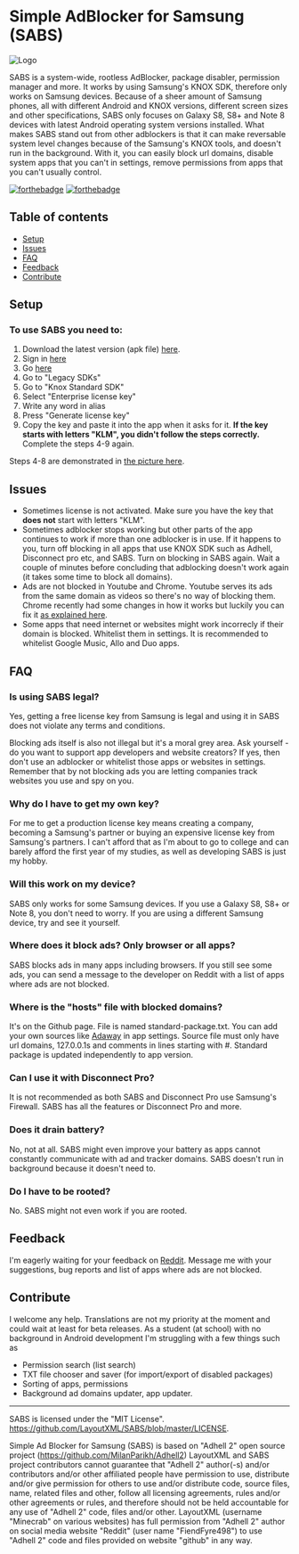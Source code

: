 # Simple AdBlocker for Samsung (SABS)
![Logo](https://imgur.com/fNCaCMl.png "SABS")

SABS is a system-wide, rootless AdBlocker, package disabler, permission manager and more. It works by using Samsung's KNOX SDK, therefore only works on Samsung devices. Because of a sheer amount of Samsung phones, all with different Android and KNOX versions, different screen sizes and other specifications, SABS only focuses on Galaxy S8, S8+ and Note 8 devices with latest Android operating system versions installed. What makes SABS stand out from other adblockers is that it can make reversable system level changes because of the Samsung's KNOX tools, and doesn't run in the background. With it, you can easily block url domains, disable system apps that you can't in settings, remove permissions from apps that you can't usually control.

[![forthebadge](http://forthebadge.com/images/badges/gluten-free.svg)](http://forthebadge.com)
[![forthebadge](http://forthebadge.com/images/badges/powered-by-electricity.svg)](http://forthebadge.com)

## Table of contents
* [Setup](https://github.com/LayoutXML/SABS#setup)
* [Issues](https://github.com/LayoutXML/SABS#issues)
* [FAQ](https://github.com/LayoutXML/SABS#faq)
* [Feedback](https://github.com/LayoutXML/SABS#feedback)
* [Contribute](https://github.com/LayoutXML/SABS#contribute)

## Setup
### To use SABS you need to:
1. Download the latest version (apk file) [here](https://github.com/LayoutXML/SABS/releases).
2. Sign in [here](https://seap.samsung.com/enrollment)
3. Go [here](https://seap.samsung.com/license-keys/create#section-knox-standard-sdk)
4. Go to "Legacy SDKs"
5. Go to "Knox Standard SDK"
6. Select "Enterprise license key"
7. Write any word in alias
8. Press "Generate license key"
9. Copy the key and paste it into the app when it asks for it. **If the key starts with letters "KLM", you didn't follow the steps correctly.** Complete the steps 4-9 again.

Steps 4-8 are demonstrated in [the picture here](https://i.imgur.com/LTAdkpW.png).

## Issues
* Sometimes license is not activated. Make sure you have the key that **does not** start with letters "KLM".
* Sometimes adblocker stops working but other parts of the app continues to work if more than one adblocker is in use. If it happens to you, turn off blocking in all apps that use KNOX SDK such as Adhell, Disconnect pro etc, and SABS. Turn on blocking in SABS again. Wait a couple of minutes before concluding that adblocking doesn't work again (it takes some time to block all domains).
* Ads are not blocked in Youtube and Chrome. Youtube serves its ads from the same domain as videos so there's no way of blocking them. Chrome recently had some changes in how it works but luckily you can fix it [as explained here](https://www.xda-developers.com/fix-dns-ad-blocker-chrome/).
* Some apps that need internet or websites might work incorrecly if their domain is blocked. Whitelist them in settings. It is recommended to whitelist Google Music, Allo and Duo apps.

## FAQ

### Is using SABS legal?
Yes, getting a free license key from Samsung is legal and using it in SABS does not violate any terms and conditions.

Blocking ads itself is also not illegal but it's a moral grey area. Ask yourself - do you want to support app developers and website creators? If yes, then don't use an adblocker or whitelist those apps or websites in settings. Remember that by not blocking ads you are letting companies track websites you use and spy on you.

### Why do I have to get my own key?
For me to get a production license key means creating a company, becoming a Samsung's partner or buying an expensive license key from Samsung's partners. I can't afford that as I'm about to go to college and can barely afford the first year of my studies, as well as developing SABS is just my hobby.

### Will this work on my device?
SABS only works for some Samsung devices. If you use a Galaxy S8, S8+ or Note 8, you don't need to worry. If you are using a different Samsung device, try and see it yourself.

### Where does it block ads? Only browser or all apps?
SABS blocks ads in many apps including browsers. If you still see some ads, you can send a message to the developer on Reddit with a list of apps where ads are not blocked.

### Where is the "hosts" file with blocked domains?
It's on the Github page. File is named standard-package.txt. You can add your own sources like [Adaway](https://adaway.org/hosts.txt) in app settings. Source file must only have url domains, 127.0.0.1s and comments in lines starting with #. Standard package is updated independently to app version.

### Can I use it with Disconnect Pro?
It is not recommended as both SABS and Disconnect Pro use Samsung's Firewall. SABS has all the features or Disconnect Pro and more.

### Does it drain battery?
No, not at all. SABS might even improve your battery as apps cannot constantly communicate with ad and tracker domains. SABS doesn't run in background because it doesn't need to.

### Do I have to be rooted?
No. SABS might not even work if you are rooted.

## Feedback
I'm eagerly waiting for your feedback on [Reddit](reddit.com/u/LayoutXML). Message me with your suggestions, bug reports and list of apps where ads are not blocked.

## Contribute
I welcome any help. Translations are not my priority at the moment and could wait at least for beta releases.
As a student (at school) with no background in Android development I'm struggling with a few things such as
* Permission search (list search)
* TXT file chooser and saver (for import/export of disabled packages)
* Sorting of apps, permissions
* Background ad domains updater, app updater.




---

SABS is licensed under the "MIT License". https://github.com/LayoutXML/SABS/blob/master/LICENSE.

Simple Ad Blocker for Samsung (SABS) is based on "Adhell 2" open source project (https://github.com/MilanParikh/Adhell2)
LayoutXML and SABS project contributors cannot guarantee that "Adhell 2" author(-s) and/or contributors and/or other affiliated people have permission to use, distribute and/or give permission for others to use and/or distribute code, source files, name, related files and other, follow all licensing agreements, rules and/or other agreements or rules, and therefore should not be held accountable for any use of "Adhell 2" code, files and/or other. LayoutXML (username "Minecrab" on various websites) has full permission from "Adhell 2" author on social media website "Reddit" (user name "FiendFyre498") to use "Adhell 2" code and files provided on website "github" in any way. 
